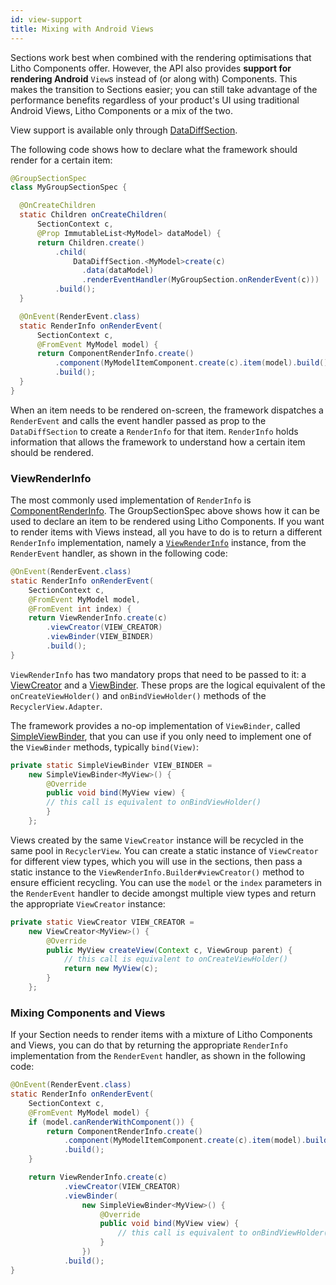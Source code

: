 ```yaml
---
id: view-support
title: Mixing with Android Views
---
```


Sections work best when combined with the rendering optimisations that Litho Components offer. However, the API also provides **support for rendering Android** `View`s instead of (or along with) Components. This makes the transition to Sections easier; you can still take advantage of the performance benefits regardless of your product's UI using traditional Android Views, Litho Components or a mix of the two.

View support is available only through [DataDiffSection](start.mdx#datadiffsection).

The following code shows how to declare what the framework should render for a certain item:

```java
@GroupSectionSpec
class MyGroupSectionSpec {

  @OnCreateChildren
  static Children onCreateChildren(
      SectionContext c,
      @Prop ImmutableList<MyModel> dataModel) {
      return Children.create()
          .child(
              DataDiffSection.<MyModel>create(c)
                .data(dataModel)
                .renderEventHandler(MyGroupSection.onRenderEvent(c)))
          .build();
  }

  @OnEvent(RenderEvent.class)
  static RenderInfo onRenderEvent(
      SectionContext c,
      @FromEvent MyModel model) {
      return ComponentRenderInfo.create()
          .component(MyModelItemComponent.create(c).item(model).build())
          .build();
  }
}
```

When an item needs to be rendered on-screen, the framework dispatches a `RenderEvent` and calls the event handler passed as prop to the `DataDiffSection` to create a `RenderInfo` for that item. `RenderInfo` holds information that allows the framework to understand how a certain item should be rendered.

### ViewRenderInfo

The most commonly used implementation of `RenderInfo` is [ComponentRenderInfo](pathname:///javadoc/com/facebook/litho/widget/ComponentRenderInfo.html). The GroupSectionSpec above shows how it can be used to declare an item to be rendered using Litho Components. If you want to render items with Views instead, all you have to do is to return a different `RenderInfo` implementation, namely a [`ViewRenderInfo`](pathname:///javadoc/com/facebook/litho/widget/ViewRenderInfo.html) instance, from the `RenderEvent` handler, as shown in the following code:

```java
@OnEvent(RenderEvent.class)
static RenderInfo onRenderEvent(
    SectionContext c,
    @FromEvent MyModel model,
    @FromEvent int index) {
    return ViewRenderInfo.create(c)
        .viewCreator(VIEW_CREATOR)
        .viewBinder(VIEW_BINDER)
        .build();
}
```

`ViewRenderInfo` has two mandatory props that need to be passed to it: a [ViewCreator](pathname:///javadoc/com/facebook/litho/viewcompat/ViewCreator.html) and a [ViewBinder](pathname:///javadoc/com/facebook/litho/viewcompat/ViewBinder.html). These props are the logical equivalent of the `onCreateViewHolder()` and `onBindViewHolder()` methods of the `RecyclerView.Adapter`.

The framework provides a no-op implementation of `ViewBinder`, called [SimpleViewBinder](pathname:///javadoc/com/facebook/litho/viewcompat/SimpleViewBinder.html), that you can use if you only need to implement one of the `ViewBinder` methods, typically `bind(View)`:

```java
private static SimpleViewBinder VIEW_BINDER =
    new SimpleViewBinder<MyView>() {
        @Override
        public void bind(MyView view) {
        // this call is equivalent to onBindViewHolder()
        }
    };
```

Views created by the same `ViewCreator` instance will be recycled in the same pool in `RecyclerView`. You can create a static instance of `ViewCreator` for different view types, which you will use in the sections, then pass a static instance to the `ViewRenderInfo.Builder#viewCreator()` method to ensure efficient recycling. You can use the `model` or the `index` parameters in the `RenderEvent` handler to decide amongst multiple view types and return the appropriate `ViewCreator` instance:

```java
private static ViewCreator VIEW_CREATOR =
    new ViewCreator<MyView>() {
        @Override
        public MyView createView(Context c, ViewGroup parent) {
            // this call is equivalent to onCreateViewHolder()
            return new MyView(c);
        }
    };
```

### Mixing Components and Views

If your Section needs to render items with a mixture of Litho Components and Views, you can do that by returning the appropriate `RenderInfo` implementation from the `RenderEvent` handler, as shown in the following code:

```java
@OnEvent(RenderEvent.class)
static RenderInfo onRenderEvent(
    SectionContext c,
    @FromEvent MyModel model) {
    if (model.canRenderWithComponent()) {
        return ComponentRenderInfo.create()
            .component(MyModelItemComponent.create(c).item(model).build())
            .build();
    }

    return ViewRenderInfo.create(c)
            .viewCreator(VIEW_CREATOR)
            .viewBinder(
                new SimpleViewBinder<MyView>() {
                    @Override
                    public void bind(MyView view) {
                        // this call is equivalent to onBindViewHolder()
                    }
                })
            .build();
}
```
